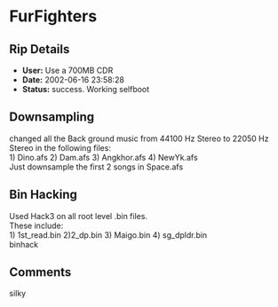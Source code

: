 # FurFighters

## Rip Details

- **User:** Use a 700MB CDR
- **Date:** 2002-06-16 23:58:28
- **Status:** success. Working selfboot

## Downsampling

changed all the Back ground music from 44100 Hz Stereo to 22050 Hz Stereo in the following files:<br />1) Dino.afs 2) Dam.afs 3) Angkhor.afs 4) NewYk.afs<br />Just downsample the first 2 songs in Space.afs

## Bin Hacking

Used Hack3 on all root level .bin files.<br />These include:<br />1) 1st_read.bin 2)2_dp.bin 3) Maigo.bin 4) sg_dpldr.bin<br />binhack

## Comments

silky


